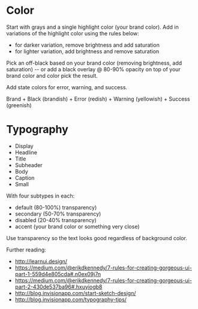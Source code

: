 

# Color

Start with grays and a single highlight color (your brand color). Add in variations of the highlight
color using the rules below:

- for darker variation, remove brightness and add saturation
- for lighter variation, add brightness and remove saturation

Pick an off-black based on your brand color (removing brightness, add saturation) -- or add a black overlay @ 80-90% opacity on top of your brand color and color pick the result.

Add state colors for error, warning, and success.

Brand + Black (brandish) + Error (redish) + Warning (yellowish) + Success (greenish)

# Typography

- Display
- Headline
- Title
- Subheader
- Body
- Caption
- Small

With four subtypes in each:
- default (80-100%) transparency)
- secondary (50-70% transparency)
- disabled (20-40% transparency)
- accent (your brand color or something very close)

Use transparency so the text looks good regardless of background color.

Further reading:
- http://learnui.design/
- https://medium.com/@erikdkennedy/7-rules-for-creating-gorgeous-ui-part-1-559d4e805cda#.n0ex09j7n
- https://medium.com/@erikdkennedy/7-rules-for-creating-gorgeous-ui-part-2-430de537ba96#.hxuyiogb8
- http://blog.invisionapp.com/start-sketch-design/
- http://blog.invisionapp.com/typography-tips/

